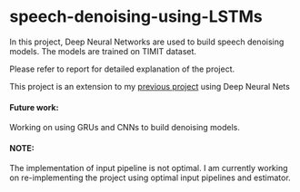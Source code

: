 # speech-denoising-using-LSTMs

In this project, Deep Neural Networks are used to build speech denoising models.
The models are trained on TIMIT dataset.

Please refer to report for detailed explanation of the project.

This project is an extension to my [previous project](https://github.com/pbskumar/speech-denoising-using-DeepNeuralNets) using Deep Neural Nets 

#### Future work:
Working on using GRUs and CNNs to build denoising models.


#### NOTE:
The implementation of input pipeline is not optimal. 
I am currently working on re-implementing the project using optimal input pipelines and estimator.


